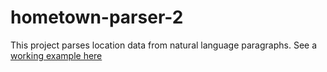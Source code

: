 # hometown-parser-2

This project parses location data from natural language paragraphs. See a [working example here](https://rendall.github.io/hometown-parser-2/index.html)
